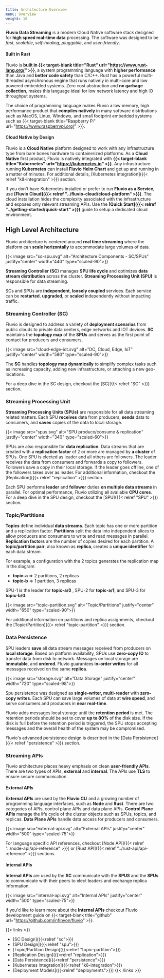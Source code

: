 ```yaml
---
title: Architecture Overview
menu: Overview
weight: 10
---
```


**Fluvio Data Streaming** is a modern Cloud Native software stack designed for **high speed real-time data** processing. The software was designed to be _fast_, _scalable_, _self-healing_, _pluggable_, and _user-friendly_.

#### Built in Rust

Fluvio is **built in {{< target-blank title="Rust" url="https://www.rust-lang.org/" >}}**, a system programming language with **higher performance** than Java and **better code safety** than C/C++. Rust has a powerful multi-threaded asynchronous engine that runs natively in multi-core and low powered embedded systems. Zero cost abstraction and **no garbage collection**, makes this language ideal for low network latency and high IO throughput systems.

The choice of programming language makes Fluvio a low memory, high performance product that **compiles natively** in many software distributions such as MacOS, Linux, Windows, and small footprint embedded systems such as {{< target-blank title="Raspberry Pi" url="https://www.raspberrypi.org/" >}}.

#### Cloud Native by Design

Fluvio is a **Cloud Native** platform designed to work with any infrastructure type from bare bones hardware to containerized platforms. As a **Cloud Native** first product, Fluvio is natively integrated with **{{< target-blank title="Kubernetes" url="https://kubernetes.io" >}}**. Any infrastructure running **Kubernetes** can install **Fluvio Helm Chart** and get up and running in a matter of minutes. For additional details, [Kubernetes integration]({{< relref "k8-integration" >}}) section. 

If you don't have Kubernetes installed or prefer to run **Fluvio as a Service**, use **[Fluvio Cloud]({{< relref "../fluvio-cloud/cloud-platform" >}})**. The cloud installation hides the complexity associated with the infrastructure and exposes only relevant streaming APIs. Use the **[Quick Start]({{< relref "../getting-started/quick-start" >}})** guide to setup a dedicated cloud environment.


## High Level Architecture

Fluvio architecture is centered around **real time streaming** where the platform can **scale horizontally** to accommodate large volumes of data.

{{< image src="sc-spu.svg" alt="Architecture Components - SC/SPUs" justify="center" width="440" type="scaled-90">}}

**Streaming Controller (SC)** manages **SPU life cycle** and optimizes **data stream distribution** across the cluster. **Streaming Processing Unit (SPU)** is responsible for data streaming.

SCs and SPUs are **independent**, **loosely coupled** services. Each service can be **restarted**, **upgraded**, or **scaled** independently without impacting traffic. 

 
### Streaming Controller (SC)

Fluvio is designed to address a variety of **deployment scenarios** from public clouds to private data centers, edge networks and IOT devices. **SC** maintains the **topology map** of the **SPUs** and serves as the first point of contact for producers and consumers.

{{< image src="cloud-edge-iot.svg" alt="DC, Cloud, Edge, IoT" justify="center" width="580" type="scaled-90">}}

The **SC** handles **topology map dynamically** to simplify complex tasks such as increasing capacity, adding new infrastructure, or attaching a new geo-locations.

For a deep dive in the SC design, checkout the [SC]({{< relref "SC" >}}) section.


### Streaming Processing Unit

**Streaming Processing Units (SPUs)** are responsible for all data streaming related matters. Each SPU **receives** data from producers, **sends** data to consumers, and **saves** copies of the data to local storage.

{{< image src="spus.svg" alt="SPU produce/consume & replication" justify="center" width="340" type="scaled-60">}}

SPUs are also responsible for **data replication**. Data streams that are created with a __replication factor__ of 2 or more are managed by __a cluster__ of SPUs. One SPU is elected as leader and all others are followers. The leader receives the data from consumers and forwards a copy to followers. Followers save a copy in their local storage. If the leader goes offline, one of the followers takes over as leader. For additional information, checkout the [Replication]({{< relref "replication" >}}) section.

Each SPU performs **leader** and **follower** duties **on multiple data streams** in parallel. For optimal performance, Fluvio utilizing all available **CPU cores**. 
For a deep dive in the SPU design, checkout the [SPU]({{< relref "SPU" >}}) section.

### Topic/Partitions

**Topics** define individual **data streams**. Each topic has one or more partition and a replication factor. **Partitions** split the data into independent slices to allow producers and consumers to write and read messages in parallel. **Replication factors** are the number of copies desired for each partition. A **topic/partition pair**, also known as **replica**, creates a **unique identifier** for each data stream.

For example, a configuration with the 2 topics generates the replication map in the diagram:

* **topic-a** => 2 partitions, 2 replicas 
* **topic-b** => 1 partition, 3 replicas

SPU-1 is the leader for **topic-a/0** , SPU-2 for **topic-a/1**, and SPU-3 for **topic-b/0**.

{{< image src="topic-partition.svg" alt="Topic/Partitions" justify="center" width="650" type="scaled-90">}}

For additional information on partitions and replica assignments, checkout the [Topic/Partition]({{< relref "topic-partition" >}}) section.


### Data Persistence

SPU leaders **save** all data stream messages received from producers on **local storage**. Based on platform availability, SPUs use **zero-copy IO** to transfer data from disk to network. Messages on local storage are **immutable**, and **ordered**. Fluvio guarantees **in-order writes** for all messages received on the same **replica**.

{{< image src="storage.svg" alt="Data Storage" justify="center" width="720" type="scaled-98">}}

Spu persistence was designed as **single-writer, multi-reader** with **zero-copy writes**. Each SPU can save large volumes of data at **wire speed**, and serve consumers and producers in **near real-time**.  

Fluvio adds messages local storage until the **retention period** is met. The retention periods should be set to cover **up to 80%** of the disk size. If the disk is full before the retention period is triggered, the SPU stops accepting messages and the overall health of the system may be compromised.

Fluvio's advanced persistence design is described in the [Data Persistence]({{< relref "persistence" >}}) section.

### Streaming APIs

Fluvio architecture places heavy emphasis on clean **user-friendly APIs**. There are two types of APIs, **external** and **internal**. The APIs use **TLS** to ensure secure communication. 

#### External APIs

**External APIs** are used by the **Fluvio CLI** and a growing number of programming language interfaces, such as  **Node** and **Rust**. There are two categories of APIs, control plane APIs and data plane APIs. **Control Plane APIs** manage the life cycle of the cluster objects such as SPUs, topics, and replicas.  **Data Plane APIs** handle data access for producers and consumers.

{{< image src="external-api.svg" alt="External APIs" justify="center" width="500" type="scaled-75">}}

For language specific API references, checkout [Node API]({{< relref "../node-api/api-reference" >}}) or [Rust API]({{< relref "../rust-api/api-reference" >}}) sections.

#### Internal APIs

**Internal APIs** are used by the **SC** communicate with the **SPUS** and the **SPUs** to communicate with their peers to elect leaders and exchange replica information. 

{{< image src="internal-api.svg" alt="Internal APIs" justify="center" width="500" type="scaled-75">}}

If you'd like to learn more about the **Internal APIs** checkout Fluvio development guide on {{< target-blank title="github" url="https://github.com/infinyon/fluvio" >}}.


{{< links >}}
* [SC Design]({{<relref "sc">}})
* [SPU Design]({{<relref "spu">}})
* [Topic/Partition Design]({{<relref "topic-partition">}})
* [Replication Design]({{<relref "replication">}})
* [Data Persistence]({{<relref "persistence">}})
* [Kubernetes Integration]({{<relref "k8-integration">}})
* [Deployment Models]({{<relref "deployments">}})
{{< /links >}} 
